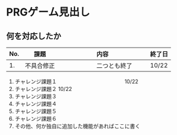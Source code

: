 # PRGゲーム見出し
## 何を対応したか
|No.|課題|内容|終了日|
|----|--------|--------|-------|
|1. |不具合修正|   　　　　　　二つとも終了　　 |10/22|
1. チャレンジ課題１　　　　　　　　　　　　　10/22
1. チャレンジ課題２                        10/22
1. チャレンジ課題３
1. チャレンジ課題４
1. チャレンジ課題５
1. チャレンジ課題６
1. その他、何か独自に追加した機能があればここに書く
